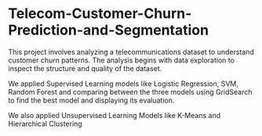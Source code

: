 # Telecom-Customer-Churn-Prediction-and-Segmentation

This project involves analyzing a telecommunications dataset to understand customer churn patterns. The analysis begins with data exploration to inspect the structure and quality of the dataset.

We applied Supervised Learning models like Logistic Regression, SVM, Random Forest and comparing between the three models using GridSearch to find the best model and displaying its evaluation.

We also applied Unsupervised Learning Models like K-Means and Hierarchical Clustering

